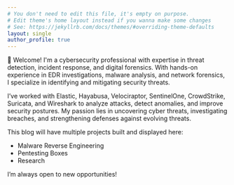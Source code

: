 ```yaml
---
# You don't need to edit this file, it's empty on purpose.
# Edit theme's home layout instead if you wanna make some changes
# See: https://jekyllrb.com/docs/themes/#overriding-theme-defaults
layout: single
author_profile: true
---
```


👋 Welcome! I'm a cybersecurity professional with expertise in threat detection, incident response, and digital forensics. With hands-on experience in EDR investigations, malware analysis, and network forensics, I specialize in identifying and mitigating security threats.

I’ve worked with Elastic, Hayabusa, Velociraptor, SentinelOne, CrowdStrike, Suricata, and Wireshark to analyze attacks, detect anomalies, and improve security postures. My passion lies in uncovering cyber threats, investigating breaches, and strengthening defenses against evolving threats.

This blog will have multiple projects built and displayed here:
- Malware Reverse Engineering
- Pentesting Boxes
- Research
  
I’m always open to new opportunities!
